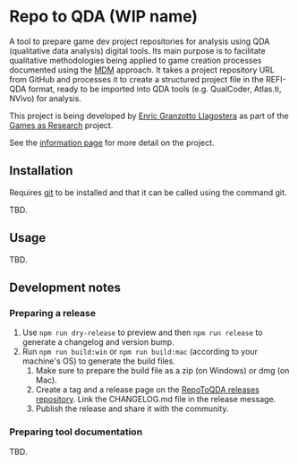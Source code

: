 # Repo to QDA (WIP name)

A tool to prepare game dev project repositories for analysis using QDA (qualitative data analysis) digital tools. Its main purpose is to facilitate qualitative methodologies being applied to game creation processes documented using the [MDM](https://www.gamesasresearch.com/mdm) approach. It takes a project repository URL from GitHub and processes it to create a structured project file in the REFI-QDA format, ready to be imported into QDA tools (e.g. QualCoder, Atlas.ti, NVivo) for analysis.

This project is being developed by [Enric Granzotto Llagostera](https://enric.llagostera.com.br) as part of the [Games as Research](https://www.gamesasresearch.com/) project.

See the [information page](info/README.md) for more detail on the project.

## Installation

Requires [git](https://git-scm.com/downloads) to be installed and that it can be called using the command git.

TBD.

## Usage

TBD.

## Development notes

### Preparing a release

1. Use `npm run dry-release` to preview and then `npm run release` to generate a changelog and version bump.
2. Run `npm run build:win` or `npm run build:mac` (according to your machine's OS) to generate the build files.
   1. Make sure to prepare the build file as a zip (on Windows) or dmg (on Mac).
   2. Create a tag and a release page on the [RepoToQDA releases repository](https://github.com/enricllagostera/repo-to-qda-releases). Link the CHANGELOG.md file in the release message.
   3. Publish the release and share it with the community.

### Preparing tool documentation

TBD.
